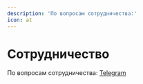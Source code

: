 ```yaml
---
description: 'По вопросам сотрудничества:'
icon: at
---
```


# Сотрудничество

По вопросам сотрудничества: [Telegram](https://t.me/ZeFair\_CEO)
